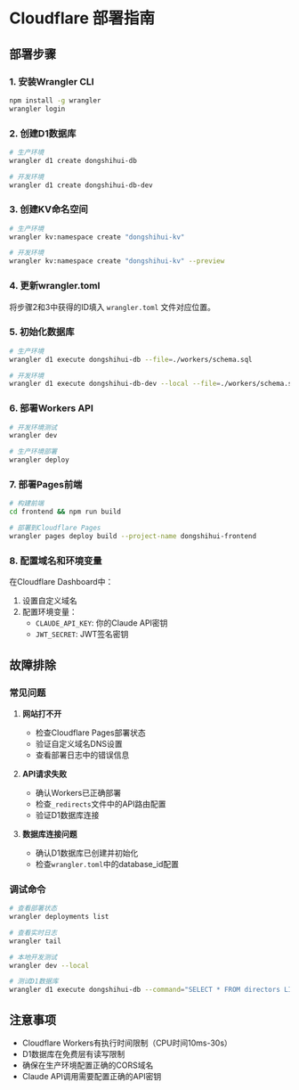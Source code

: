 # Cloudflare 部署指南

## 部署步骤

### 1. 安装Wrangler CLI
```bash
npm install -g wrangler
wrangler login
```

### 2. 创建D1数据库
```bash
# 生产环境
wrangler d1 create dongshihui-db

# 开发环境  
wrangler d1 create dongshihui-db-dev
```

### 3. 创建KV命名空间
```bash
# 生产环境
wrangler kv:namespace create "dongshihui-kv"

# 开发环境
wrangler kv:namespace create "dongshihui-kv" --preview
```

### 4. 更新wrangler.toml
将步骤2和3中获得的ID填入 `wrangler.toml` 文件对应位置。

### 5. 初始化数据库
```bash
# 生产环境
wrangler d1 execute dongshihui-db --file=./workers/schema.sql

# 开发环境
wrangler d1 execute dongshihui-db-dev --local --file=./workers/schema.sql
```

### 6. 部署Workers API
```bash
# 开发环境测试
wrangler dev

# 生产环境部署
wrangler deploy
```

### 7. 部署Pages前端
```bash
# 构建前端
cd frontend && npm run build

# 部署到Cloudflare Pages
wrangler pages deploy build --project-name dongshihui-frontend
```

### 8. 配置域名和环境变量

在Cloudflare Dashboard中：
1. 设置自定义域名
2. 配置环境变量：
   - `CLAUDE_API_KEY`: 你的Claude API密钥
   - `JWT_SECRET`: JWT签名密钥

## 故障排除

### 常见问题

1. **网站打不开**
   - 检查Cloudflare Pages部署状态
   - 验证自定义域名DNS设置
   - 查看部署日志中的错误信息

2. **API请求失败**
   - 确认Workers已正确部署
   - 检查`_redirects`文件中的API路由配置
   - 验证D1数据库连接

3. **数据库连接问题**
   - 确认D1数据库已创建并初始化
   - 检查`wrangler.toml`中的database_id配置

### 调试命令

```bash
# 查看部署状态
wrangler deployments list

# 查看实时日志
wrangler tail

# 本地开发测试
wrangler dev --local

# 测试D1数据库
wrangler d1 execute dongshihui-db --command="SELECT * FROM directors LIMIT 5"
```

## 注意事项

- Cloudflare Workers有执行时间限制（CPU时间10ms-30s）
- D1数据库在免费层有读写限制
- 确保在生产环境配置正确的CORS域名
- Claude API调用需要配置正确的API密钥